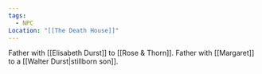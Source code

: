 ```yaml
---
tags:
  - NPC
Location: "[[The Death House]]"
---
```

Father with [[Elisabeth Durst]] to [[Rose & Thorn]]. Father with [[Margaret]] to a [[Walter Durst|stillborn son]].